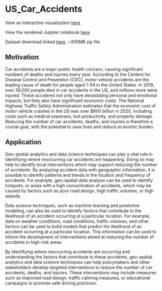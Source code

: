 # US_Car_Accidents

View an interactive visualization [here](https://htmlpreview.github.io/?https://github.com/gdhan8/US_Car_Accidents/blob/main/us_accidents_nova_150_169.html)

View the rendered Jupyter notebook [here](https://nbviewer.org/github/gdhan8/US_Car_Accidents/blob/main/car_accidents.ipynb)

Dataset download linked [here](https://www.kaggle.com/datasets/sobhanmoosavi/us-accidents/download?datasetVersionNumber=12), ~300MB zip file

## Motivation

Car accidents are a major public health concern, causing significant numbers of deaths and injuries every year. According to the Centers for Disease Control and Prevention (CDC), motor vehicle accidents are the leading cause of death for people aged 1-54 in the United States. In 2019, over 36,000 people died in car accidents in the US, and millions more were injured. These accidents not only have devastating personal and emotional impacts, but they also have significant economic costs. The National Highway Traffic Safety Administration estimates that the economic cost of motor vehicle crashes in the US was over $800 billion in 2020, including costs such as medical expenses, lost productivity, and property damage. Reducing the number of car accidents, deaths, and injuries is therefore a crucial goal, with the potential to save lives and reduce economic burden.

## Application

Geo-spatial analytics and data science techniques can play a vital role in identifying where reoccurring car accidents are happening. Doing so may help to identify local interventions which may support reducing the number of accidents. By analyzing accident data with geographic information, it is possible to identify patterns and trends in the location and frequency of accidents. For example, geo-spatial data analysis can be used to identify hotspots, or areas with a high concentration of accidents, which may be caused by factors such as poor road design, high traffic volumes, or high speeds.

Data science techniques, such as machine learning and predictive modeling, can also be used to identify factors that contribute to the likelihood of an accident occurring at a particular location. For example, data on weather conditions, road conditions, traffic volumes, and other factors can be used to build models that predict the likelihood of an accident occurring at a particular location. This information can be used to inform the development of interventions aimed at reducing the number of accidents in high-risk areas.

By identifying where reoccurring accidents are occurring and understanding the factors that contribute to these accidents, geo-spatial analytics and data science techniques can help policymakers and other stakeholders develop targeted interventions to reduce the number of car accidents, deaths, and injuries. These interventions may include measures such as improved road design, traffic calming measures, or educational campaigns to promote safe driving practices.
